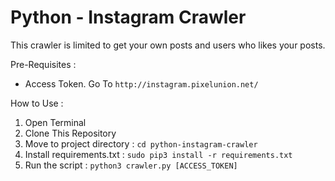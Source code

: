 # Python - Instagram Crawler

This crawler is limited to get your own posts and users who likes your posts.

Pre-Requisites : 
- Access Token. Go To `http://instagram.pixelunion.net/`  

How to Use : 
1. Open Terminal
2. Clone This Repository
3. Move to project directory : `cd python-instagram-crawler`
4. Install requirements.txt : `sudo pip3 install -r requirements.txt`
4. Run the script : `python3 crawler.py [ACCESS_TOKEN]`
